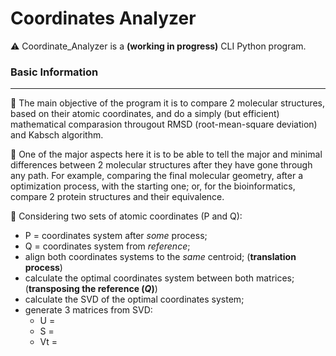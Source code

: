 # Coordinates Analyzer
⚠️ Coordinate_Analyzer is a **(working in progress)** CLI Python program.  

### Basic Information  
***
:dart: The main objective of the program it is to compare 2 molecular structures, based on their atomic coordinates, and do a simply (but efficient) mathematical comparasion througout RMSD (root-mean-square deviation) and Kabsch algorithm.    

:dart: One of the major aspects here it is to be able to tell the major and minimal differences between 2 molecular structures after they have gone through any path. For example, comparing the final molecular geometry, after a optimization process, with the starting one; or, for the bioinformatics, compare 2 protein structures and their equivalence.  

:dart: Considering two sets of atomic coordinates (P and Q): 

- P = coordinates system after *some* process; 
- Q = coordinates system from *reference*; 
- align both coordinates systems to the *same* centroid; (**translation process**)
- calculate the optimal coordinates system between both matrices; (**transposing the reference (*Q*)**)
- calculate the SVD of the optimal coordinates system; 
- generate 3 matrices from SVD: 
    - U = 
    - S = 
    - Vt = 



